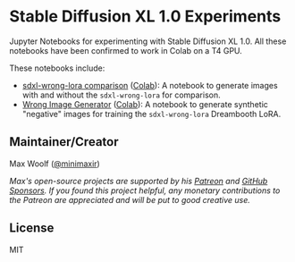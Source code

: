 # Stable Diffusion XL 1.0 Experiments

Jupyter Notebooks for experimenting with Stable Diffusion XL 1.0. All these notebooks have been confirmed to work in Colab on a T4 GPU.

These notebooks include:

- [sdxl-wrong-lora comparison](sdxl_wrong_comparison.ipynb) ([Colab](https://colab.research.google.com/github/minimaxir/sdxl-experiments/blob/main/sdxl_image_comparison.ipynb)): A notebook to generate images with and without the `sdxl-wrong-lora` for comparison.
- [Wrong Image Generator](wrong_image_generator.ipynb) ([Colab](https://colab.research.google.com/github/minimaxir/sdxl-experiments/blob/main/wrong_image_generator.ipynb)): A notebook to generate synthetic "negative" images for training the `sdxl-wrong-lora` Dreambooth LoRA.

## Maintainer/Creator

Max Woolf ([@minimaxir](https://minimaxir.com))

_Max's open-source projects are supported by his [Patreon](https://www.patreon.com/minimaxir) and [GitHub Sponsors](https://github.com/sponsors/minimaxir). If you found this project helpful, any monetary contributions to the Patreon are appreciated and will be put to good creative use._

## License

MIT
